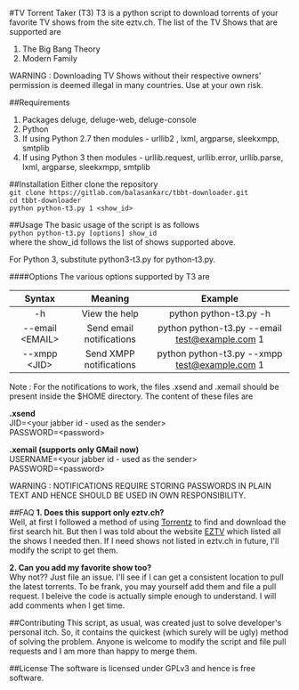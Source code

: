 #TV Torrent Taker (T3)
T3 is a python script to download torrents of your favorite TV shows from the site eztv.ch. The list of the TV Shows that are supported are

1. The Big Bang Theory
2. Modern Family

WARNING : Downloading TV Shows without their respective owners' permission is deemed illegal in many countries. Use at your own risk.

##Requirements
1. Packages deluge, deluge-web, deluge-console
2. Python
3. If using Python 2.7 then modules - urllib2 , lxml, argparse, sleekxmpp, smtplib
4. If using Python 3 then modules - urllib.request, urllib.error, urllib.parse, lxml, argparse, sleekxmpp, smtplib

##Installation
Either clone the repository  
`git clone https://gitlab.com/balasankarc/tbbt-downloader.git`  
`cd tbbt-downloader`  
`python python-t3.py 1 <show_id>`

##Usage
The basic usage of the script is as follows  
`python python-t3.py [options] show_id`  
where the show_id follows the list of shows supported above. 

For Python 3, substitute python3-t3.py for python-t3.py.

####Options
The various options supported by T3 are  

Syntax  | Meaning  | Example
:-------------:|:-------------:|:----------:
-h  | View the help  | python python-t3.py -h
--email \<EMAIL>  | Send email notifications | python python-t3.py --email test@example.com 1
--xmpp \<JID>  | Send XMPP notifications | python python-t3.py --xmpp test@example.com 1

Note : For the notifications to work, the files .xsend and .xemail should be present inside the $HOME directory. The content of these files are  


**.xsend**  
JID=\<your jabber id - used as the sender>  
PASSWORD=\<password>



**.xemail (supports only GMail now)**  
USERNAME=\<your jabber id - used as the sender>  
PASSWORD=\<password>


WARNING : NOTIFICATIONS REQUIRE STORING PASSWORDS IN PLAIN TEXT AND HENCE SHOULD BE USED IN OWN RESPONSIBILITY.

##FAQ
**1. Does this support only eztv.ch?**  
Well, at first I followed a method of using [Torrentz](http://torrentz.eu) to find and download the first search hit. But then I was told about the website [EZTV](http://eztv.ch) which listed all the shows I needed then. If I need shows not listed in eztv.ch in future, I'll modify the script to get them.

**2. Can you add my favorite show too?**  
Why not?? Just file an issue. I'll see if I can get a consistent location to pull the latest torrents. To be frank, you may yourself add them and file a pull request. I beleive the code is actually simple enough to understand. I will add comments when I get time.

##Contributing
This script, as usual, was created just to solve developer's personal itch. So, it contains the quickest (which surely will be ugly) method of solving the problem. Anyone is welcome to modify the script and file pull requests and I am more than happy to merge them. 

##License
The software is licensed under GPLv3 and hence is free software.
